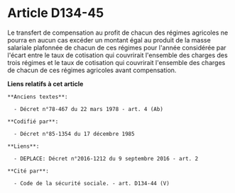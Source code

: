# Article D134-45

Le transfert de compensation au profit de chacun des régimes agricoles ne pourra en aucun cas excéder un montant égal au
produit de la masse salariale plafonnée de chacun de ces régimes pour l'année considérée par l'écart entre le taux de
cotisation qui couvrirait l'ensemble des charges des trois régimes et le taux de cotisation qui couvrirait l'ensemble des
charges de chacun de ces régimes agricoles avant compensation.

**Liens relatifs à cet article**

	**Anciens textes**:

	  - Décret n°78-467 du 22 mars 1978 - art. 4 (Ab)

	**Codifié par**:

	  - Décret n°85-1354 du 17 décembre 1985

	**Liens**:

	  - DEPLACE: Décret n°2016-1212 du 9 septembre 2016 - art. 2

	**Cité par**:

	  - Code de la sécurité sociale. - art. D134-44 (V)
